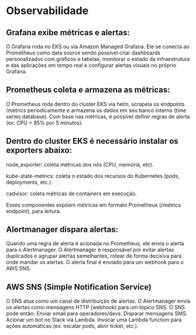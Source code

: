# Observabilidade

## Grafana exibe métricas e alertas: 
O Grafana roda no EKS ou via Amazon Managed Grafana.
Ele se conecta ao Prometheus como data source sendo possível criar dashboards personalizados com gráficos e tabelas, monitorar o estado da infraestrutura e das aplicações em tempo real e configurar alertas visuais no próprio Grafana.

## Prometheus coleta e armazena as métricas: 
O Prometheus roda dentro do cluster EKS via helm, scrapeia os endpoints /metrics periodicamente e armazena os dados em seu banco interno (time series database).
Com base nas métricas, é possível definir regras de alerta (ex: CPU > 85% por 5 minutos).

## Dentro do cluster EKS é necessário instalar os exporters abaixo:
node_exporter: coleta métricas dos nós (CPU, memória, etc).

kube-state-metrics: coleta o estado dos recursos do Kubernetes (pods, deployments, etc.).

cadvisor: coleta métricas de containers em execução.

Esses componentes expõem métricas em formato Prometheus (/metrics endpoint), para leitura.

## Alertmanager dispara alertas:
Quando uma regra de alerta é acionada no Prometheus, ele envia o alerta para o Alertmanager.
O Alertmanager é responsável por evitar alertas duplicados e agrupar alertas semelhantes, rotear de forma decisiva para onde mandar os alertas. O alerta final é enviado para um webhook para o AWS SNS.


## AWS SNS (Simple Notification Service)
O SNS atua como um canal de distribuição de alertas.
O Alertmanager envia os alertas como mensagens HTTP (webhook) para um tópico SNS.
O SNS pode então:
Enviar email para operadores/devs.
Disparar mensagens SMS.
Acionar um bot no Slack via Lambda.
Invocar uma Lambda function para ações automáticas (ex: escalar pods, abrir ticket, etc.).

